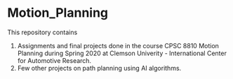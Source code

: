 # Motion_Planning

This repository contains 
1. Assignments and final projects done in the course CPSC 8810 Motion Planning during Spring 2020 at Clemson Univerity - International Center for Automotive Research.
2. Few other projects on path planning using AI algorithms.


